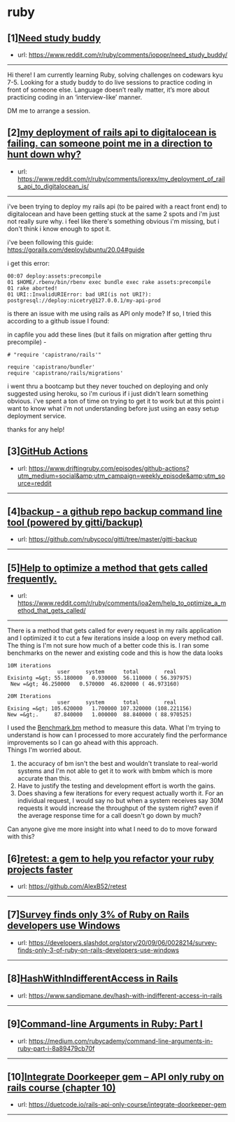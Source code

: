 # ruby
## [1][Need study buddy](https://www.reddit.com/r/ruby/comments/iopopr/need_study_buddy/)
- url: https://www.reddit.com/r/ruby/comments/iopopr/need_study_buddy/
---
Hi there! I am currently learning Ruby, solving challenges on codewars kyu 7-5. Looking for a study buddy to do live sessions to practice coding in front of someone else. Language doesn’t really matter, it’s more about practicing coding in an ‘interview-like’ manner.

DM me to arrange a session.
## [2][my deployment of rails api to digitalocean is failing. can someone point me in a direction to hunt down why?](https://www.reddit.com/r/ruby/comments/iorexx/my_deployment_of_rails_api_to_digitalocean_is/)
- url: https://www.reddit.com/r/ruby/comments/iorexx/my_deployment_of_rails_api_to_digitalocean_is/
---
i've been trying to deploy my rails api (to be paired with a react front end) to digitalocean and have been getting stuck at the same 2 spots and i'm just not really sure why. i feel like there's something obvious i'm missing, but i don't think i know enough to spot it.

i've been following this guide: https://gorails.com/deploy/ubuntu/20.04#guide

i get this error:

    00:07 deploy:assets:precompile
    01 $HOME/.rbenv/bin/rbenv exec bundle exec rake assets:precompile
    01 rake aborted!
    01 URI::InvalidURIError: bad URI(is not URI?): postgresql://deploy:nicetry@127.0.0.1/my-api-prod

is there an issue with me using rails as API only mode? If so, I tried this according to a github issue I found:

in capfile you add these lines (but it fails on migration after getting thru precompile) -

    # "require 'capistrano/rails'"

    require 'capistrano/bundler'
    require 'capistrano/rails/migrations'

i went thru a bootcamp but they never touched on deploying and only suggested using heroku, so i'm curious if i just didn't learn something obvious. i've spent a ton of time on trying to get it to work but at this point i want to know what i'm not understanding before just using an easy setup deployment service.

thanks for any help!
## [3][GitHub Actions](https://www.reddit.com/r/ruby/comments/io6g0t/github_actions/)
- url: https://www.driftingruby.com/episodes/github-actions?utm_medium=social&amp;utm_campaign=weekly_episode&amp;utm_source=reddit
---

## [4][backup - a github repo backup command line tool (powered by gitti/backup)](https://www.reddit.com/r/ruby/comments/iobrxj/backup_a_github_repo_backup_command_line_tool/)
- url: https://github.com/rubycoco/gitti/tree/master/gitti-backup
---

## [5][Help to optimize a method that gets called frequently.](https://www.reddit.com/r/ruby/comments/ioa2em/help_to_optimize_a_method_that_gets_called/)
- url: https://www.reddit.com/r/ruby/comments/ioa2em/help_to_optimize_a_method_that_gets_called/
---
There is a method that gets called for every request in my rails application and I optimized it to cut a few iterations inside a loop on every method call. The thing is I'm not sure how much of a better code this is.  I ran some benchmarks on the newer and existing code and this is how the data looks 

    10M iterations
                    user     system      total        real
    Exisintg =&gt; 55.180000   0.930000  56.110000 ( 56.397975)
     New =&gt; 46.250000   0.570000  46.820000 ( 46.973160)

    20M Iterations
                    user     system      total        real
    Exising =&gt; 105.620000   1.700000 107.320000 (108.221156)
    New =&gt;.     87.840000   1.000000  88.840000 ( 88.970525)

I used the [Benchmark.bm](https://Benchmark.bm) method to measure this data. What I'm trying to understand is how can I processed to more accurately find the performance improvements so I can go ahead with this approach.   
Things I'm worried about. 

1. the accuracy of bm isn't the best and wouldn't translate to real-world systems and I'm not able to get it to work with bmbm which is more accurate than this. 
2. Have to justify the testing and development effort is worth the gains. 
3. Does shaving a few iterations for every request actually worth it. For an individual request, I would say no but when a system receives say 30M requests it would increase the throughput of the system right? even if the average response time for a call doesn't go down by much?

Can anyone give me more insight into what I need to do to move forward with this?
## [6][retest: a gem to help you refactor your ruby projects faster](https://www.reddit.com/r/ruby/comments/io0uae/retest_a_gem_to_help_you_refactor_your_ruby/)
- url: https://github.com/AlexB52/retest
---

## [7][Survey finds only 3% of Ruby on Rails developers use Windows](https://www.reddit.com/r/ruby/comments/inpgox/survey_finds_only_3_of_ruby_on_rails_developers/)
- url: https://developers.slashdot.org/story/20/09/06/0028214/survey-finds-only-3-of-ruby-on-rails-developers-use-windows
---

## [8][HashWithIndifferentAccess in Rails](https://www.reddit.com/r/ruby/comments/io1trg/hashwithindifferentaccess_in_rails/)
- url: https://www.sandipmane.dev/hash-with-indifferent-access-in-rails
---

## [9][Command-line Arguments in Ruby: Part I](https://www.reddit.com/r/ruby/comments/inmgds/commandline_arguments_in_ruby_part_i/)
- url: https://medium.com/rubycademy/command-line-arguments-in-ruby-part-i-8a89479cb70f
---

## [10][Integrate Doorkeeper gem – API only ruby on rails course (chapter 10)](https://www.reddit.com/r/ruby/comments/inne5q/integrate_doorkeeper_gem_api_only_ruby_on_rails/)
- url: https://duetcode.io/rails-api-only-course/integrate-doorkeeper-gem
---


